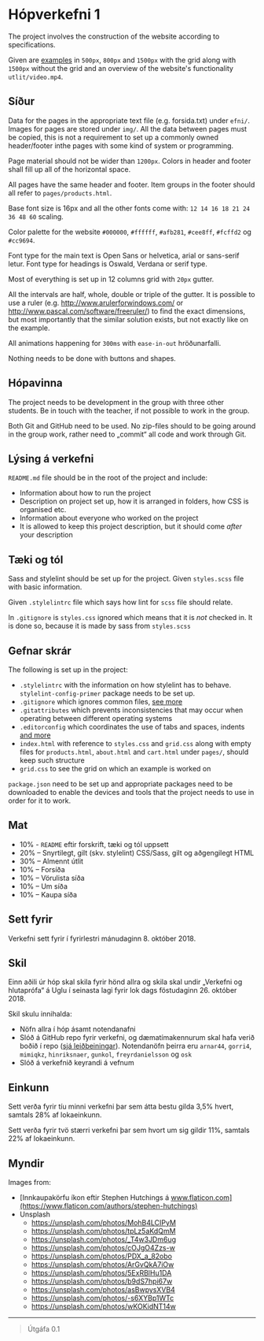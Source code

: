 
# Hópverkefni 1

The project involves the construction of the website according to specifications.

Given are  [examples](utlit/) in `500px`, `800px` and `1500px` with the grid along with `1500px` without the grid and an overview of the website's functionality `utlit/video.mp4`.

## Síður

Data for the pages in the appropriate text file (e.g. forsida.txt) under `efni/`. Images for pages are stored under `img/`. All the data between pages must be copied, this is not a requirement to set up a commonly owned header/footer inthe pages with some kind of system or programming.

Page material should not be wider than `1200px`. Colors in header and footer shall fill up all of the horizontal space.

All pages have the same header and footer. Item groups in the footer should all refer to `pages/products.html`.

Base font size is 16px and all the other fonts come with: `12 14 16 18 21 24 36 48 60` scaling.

Color palette for the website `#000000`, `#ffffff`, `#afb281`, `#cee8ff`, `#fcffd2` og `#cc9694`.

Font type for the main text is Open Sans or helvetica, arial or sans-serif letur.
Font type for headings is Oswald, Verdana or serif type.

Most of everything is set up in 12 columns grid with `20px` gutter.

All the intervals are half, whole, double or triple of the gutter. It is possible to use a ruler (e.g. http://www.arulerforwindows.com/ or http://www.pascal.com/software/freeruler/) to find the exact dimensions, but most importantly that the similar solution exists, but not exactly like on the example.

All animations happening for `300ms` with `ease-in-out` hröðunarfalli.

Nothing needs to be done with buttons and shapes.

## Hópavinna

The project needs to be development in the group with three other students. Be in touch with the teacher, if not possible to work in the group.

Both Git and GitHub need to be used. No zip-files should to be going around in the group work, rather need to „commit“ all code and work through Git.

## Lýsing á verkefni

`README.md` file should be in the root of the project and include:

* Information about how to run the project
* Description on project set up, how it is arranged in folders, how CSS is organised etc.
* Information about everyone who worked on the project
* It is allowed to keep this project description, but it should come  _after_ your description

## Tæki og tól

Sass and stylelint should be set up for the project. Given `styles.scss` file with basic information.

Given `.stylelintrc` file which says how lint for `scss` file should relate.

In `.gitignore` is `styles.css` ignored which means that it is _not_ checked in. It is done so, because it is made by sass from `styles.scss`

## Gefnar skrár

The following is set up in the project:

* `.stylelintrc` with the information on how stylelint has to behave. `stylelint-config-primer` package needs to be set up.
* `.gitignore` which ignores common files, [see more](https://help.github.com/ignore-files/)
* `.gitattributes` which prevents inconsistencies that may occur when operating between different operating systems
* `.editorconfig` which coordinates the use of tabs and spaces, indents  [and more](https://editorconfig.org/)
* `index.html` with reference to `styles.css` and `grid.css` along with empty files for `products.html`, `about.html` and `cart.html` under `pages/`, should keep such structure
* `grid.css` to see the grid on which an example is worked on

`package.json` need to be set up and appropriate packages need to be downloaded to enable the devices and tools that the project needs to use in order for it to work.

## Mat

* 10% - `README` eftir forskrift, tæki og tól uppsett
* 20% – Snyrtilegt, gilt (skv. stylelint) CSS/Sass, gilt og aðgengilegt HTML
* 30% – Almennt útlit
* 10% – Forsíða
* 10% – Vörulista síða
* 10% – Um síða
* 10% – Kaupa síða

## Sett fyrir

Verkefni sett fyrir í fyrirlestri mánudaginn 8. október 2018.

## Skil

Einn aðili úr hóp skal skila fyrir hönd allra og skila skal undir „Verkefni og hlutaprófa“ á Uglu í seinasta lagi fyrir lok dags föstudaginn 26. október 2018.

Skil skulu innihalda:

* Nöfn allra í hóp ásamt notendanafni
* Slóð á GitHub repo fyrir verkefni, og dæmatímakennurum skal hafa verið boðið í repo ([sjá leiðbeiningar](https://help.github.com/articles/inviting-collaborators-to-a-personal-repository/)). Notendanöfn þeirra eru `arnar44`, `gorri4`, `mimiqkz`, `hinriksnaer`, `gunkol`, `freyrdanielsson` og `osk`
* Slóð á verkefnið keyrandi á vefnum

## Einkunn

Sett verða fyrir tíu minni verkefni þar sem átta bestu gilda 3,5% hvert, samtals 28% af lokaeinkunn.

Sett verða fyrir tvö stærri verkefni þar sem hvort um sig gildir 11%, samtals 22% af lokaeinkunn.

## Myndir

Images from:

* [Innkaupakörfu íkon eftir Stephen Hutchings á www.flaticon.com](https://www.flaticon.com/authors/stephen-hutchings)
* Unsplash
  - https://unsplash.com/photos/MohB4LCIPyM
  - https://unsplash.com/photos/tpLz5aKdQmM
  - https://unsplash.com/photos/_T4w3JDm6ug
  - https://unsplash.com/photos/cOJgO4Zzs-w
  - https://unsplash.com/photos/PDX_a_82obo
  - https://unsplash.com/photos/ArGvQkA7iOw
  - https://unsplash.com/photos/5ExRBlHu1DA
  - https://unsplash.com/photos/b9dS7hpi67w
  - https://unsplash.com/photos/asBwpysXVB4
  - https://unsplash.com/photos/-s6XYBp1WTc
  - https://unsplash.com/photos/wKOKidNT14w

---

> Útgáfa 0.1
